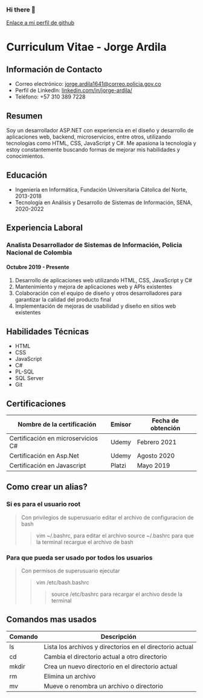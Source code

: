 ### Hi there 👋
[Enlace a mi perfil de github](https://github.com/jaardila-3)

# Curriculum Vitae - Jorge Ardila

## Información de Contacto

- Correo electrónico: [jorge.ardila1641@correo.policia.gov.co](mailto:jorge.ardila1641@correo.policia.gov.co)
- Perfil de LinkedIn: [linkedin.com/in/jorge-ardila/](https://www.linkedin.com/in/jorge-ardila/)
- Teléfono: +57 310 389 7228

## Resumen

Soy un desarrollador ASP.NET con experiencia en el diseño y desarrollo de aplicaciones web, backend, microservicios, entre otros, utilizando tecnologías como HTML, CSS, JavaScript y C#. Me apasiona la tecnología y estoy constantemente buscando formas de mejorar mis habilidades y conocimientos.

## Educación

- Ingeniería en Informática, Fundación Universitaria Cátolica del Norte, 2013-2018
- Tecnología en Análisis y Desarrollo de Sistemas de Información, SENA, 2020-2022

## Experiencia Laboral

### Analista Desarrollador de Sistemas de Información, Policia Nacional de Colombia

#### Octubre 2019 - Presente

1. Desarrollo de aplicaciones web utilizando HTML, CSS, JavaScript y C#
2. Mantenimiento y mejora de aplicaciones web y APIs existentes
3. Colaboración con el equipo de diseño y otros desarrolladores para garantizar la calidad del producto final
4. Implementación de mejoras de usabilidad y diseño en sitios web existentes

## Habilidades Técnicas

- HTML
- CSS
- JavaScript
- C#
- PL-SQL
- SQL Server
- Git

## Certificaciones

| Nombre de la certificación         | Emisor | Fecha de obtención |
| --- | --- | --- |
| Certificación en microservicios C# | Udemy  | Febrero 2021       |
| Certificación en Asp.Net           | Udemy  | Agosto 2020        |
| Certificación en Javascript        | Platzi | Mayo 2019          |

## Como crear un alias?  
### Si es para el usuario root
> Con privilegios de superusuario editar el archivo de configuracion de bash
>> vim ~/.bashrc, para editar el archivo
>> source ~/.bashrc para que la terminal recargue el archivo de bash
### Para que pueda ser usado por todos los usuarios
>Con permisos de superusuario ejecutar
>> vim /etc/bash.bashrc
>>> source /etc/bashrc para recargar el archivo desde la terminal 

## Comandos mas usados

| Comando | Descripción                                              |
| ------- | -------------------------------------------------------- |
| ls      | Lista los archivos y directorios en el directorio actual |
| cd      | Cambia el directorio actual a otro directorio            |
| mkdir   | Crea un nuevo directorio en el directorio actual         |
| rm      | Elimina un archivo                                       |
| mv      | Mueve o renombra un archivo o directorio                 |